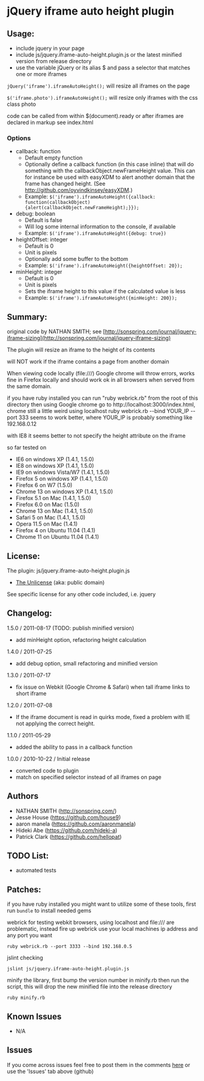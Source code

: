 #  jQuery iframe auto height plugin

## Usage:

* include jquery in your page
* include js/jquery.iframe-auto-height.plugin.js or the latest minified version from release directory
* use the variable jQuery or its alias $ and pass a selector that matches one or more iframes

`jQuery('iframe').iframeAutoHeight();` will resize all iframes on the page

`$('iframe.photo').iframeAutoHeight();` will resize only iframes with the css class photo

code can be called from within $(document).ready or after iframes are declared in markup
see index.html

### Options

* callback: function
  * Default empty function 
  * Optionally define a callback function (in this case inline) that will do something with the callbackObject.newFrameHeight value. This can for instance be used with easyXDM to alert another domain that the frame has changed height. (See http://github.com/oyvindkinsey/easyXDM.)
  * Example: `$('iframe').iframeAutoHeight({callback: function(callbackObject){alert(callbackObject.newFrameHeight);}});`
* debug: boolean
  * Default is false
  * Will log some internal information to the console, if available
  * Example: `$('iframe').iframeAutoHeight({debug: true})` 
* heightOffset: integer
  * Default is 0 
  * Unit is pixels
  * Optionally add some buffer to the bottom
  * Example: `$('iframe').iframeAutoHeight({heightOffset: 20});` 
* minHeight: integer
  * Default is 0 
  * Unit is pixels
  * Sets the iframe height to this value if the calculated value is less
  * Example: `$('iframe').iframeAutoHeight({minHeight: 200});` 


## Summary:

original code by NATHAN SMITH; see [http://sonspring.com/journal/jquery-iframe-sizing](http://sonspring.com/journal/jquery-iframe-sizing)

The plugin will resize an iframe to the height of its contents

will NOT work if the iframe contains a page from another domain

When viewing code locally (file:///) Google chrome will throw errors, 
works fine in Firefox locally and should work ok in all browsers when served from the same domain. 

if you have ruby installed you can run "ruby webrick.rb" from the root of this directory
then using Google chrome go to http://localhost:3000/index.html, chrome still a little weird using localhost
ruby webrick.rb --bind YOUR_IP --port 333
seems to work better, where YOUR_IP is probably something like 192.168.0.12

with IE8 it seems better to not specify the height attribute on the iframe

so far tested on 

* IE6 on windows XP (1.4.1, 1.5.0)
* IE8 on windows XP (1.4.1, 1.5.0)
* IE9 on windows Vista/W7 (1.4.1, 1.5.0)
* Firefox 5 on windows XP (1.4.1, 1.5.0)
* Firefox 6 on W7 (1.5.0)
* Chrome 13 on windows XP (1.4.1, 1.5.0)
* Firefox 5.1 on Mac (1.4.1, 1.5.0)
* Firefox 6.0 on Mac (1.5.0)
* Chrome 13 on Mac (1.4.1, 1.5.0)
* Safari 5 on Mac (1.4.1, 1.5.0)
* Opera 11.5 on Mac (1.4.1)
* Firefox 4 on Ubuntu 11.04 (1.4.1)
* Chrome 11 on Ubuntu 11.04 (1.4.1)


## License:

The plugin: js/jquery.iframe-auto-height.plugin.js

* [The Unlicense](http://unlicense.org) (aka: public domain) 

See specific license for any other code included, i.e. jquery 


## Changelog:
1.5.0 / 2011-08-17 (TODO: publish minified version)

* add minHeight option, refactoring height calculation 

1.4.0 / 2011-07-25

* add debug option, small refactoring and minified version

1.3.0 / 2011-07-17

* fix issue on Webkit (Google Chrome & Safari) when tall iframe links to short iframe

1.2.0 / 2011-07-08 

* If the iframe document is read in quirks mode, fixed a problem with IE not applying the correct height.

1.1.0 / 2011-05-29 

* added the ability to pass in a callback function

1.0.0 / 2010-10-22 / Initial release

* converted code to plugin
* match on specified selector instead of all iframes on page

## Authors

* NATHAN SMITH (http://sonspring.com/)
* Jesse House (https://github.com/house9)
* aaron manela (https://github.com/aaronmanela)
* Hideki Abe (https://github.com/hideki-a)
* Patrick Clark (https://github.com/hellopat)

## TODO List:

* automated tests

## Patches:

if you have ruby installed you might want to utilize some of these tools, 
first run `bundle` to install needed gems

webrick for testing webkit browsers, using localhost and file:/// are problematic,
instead fire up webrick use your local machines ip address and any port you want

`ruby webrick.rb --port 3333 --bind 192.168.0.5`

jslint checking

`jslint js/jquery.iframe-auto-height.plugin.js`

minify the library, first bump the version number in minify.rb then run the script, 
this will drop the new minified file into the release directory

`ruby minify.rb`

## Known Issues 

* N/A

## Issues 

If you come across issues feel free to post them in the comments [here](http://house9.blogspot.com/2010/10/jquery-iframe-auto-height-plugin.html) or use the 'Issues' tab above (github)
